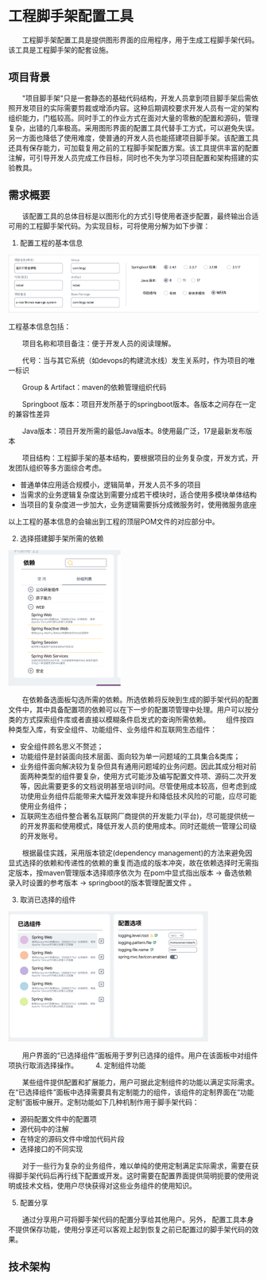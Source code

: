 # 工程脚手架配置工具

　　工程脚手架配置工具是提供图形界面的应用程序，用于生成工程脚手架代码。该工具是工程脚手架的配套设施。

## 项目背景

　　"项目脚手架"只是一套静态的基础代码结构，开发人员拿到项目脚手架后需依照开发项目的实际需要剪裁或增添内容。这种后期调校要求开发人员有一定的架构组织能力，门槛较高。同时手工的作业方式在面对大量的零散的配置和源码，管理复杂，出错的几率极高。采用图形界面的配置工具代替手工方式，可以避免失误。另一方面也降低了使用难度，使普通的开发人员也能搭建项目脚手架。该配置工具还具有保存能力，可加载复用之前的工程脚手架配置方案。该工具提供丰富的配置注解，可引导开发人员完成工作目标，同时也不失为学习项目配置和架构搭建的实验教具。

## 需求概要

　　该配置工具的总体目标是以图形化的方式引导使用者逐步配置，最终输出合适可用的工程脚手架代码。为实现目标，可将使用分解为如下步骤：

1. 配置工程的基本信息

![image-20220513171508190](../assets/image-20220513171508190.png)

工程基本信息包括：

　　项目名称和项目备注：便于开发人员的阅读理解。

　　代号：当与其它系统（如devops的构建流水线）发生关系时，作为项目的唯一标识

　　Group & Artifact：maven的依赖管理组织代码

　　Springboot 版本：项目开发所基于的springboot版本。各版本之间存在一定的兼容性差异

　　Java版本：项目开发所需的最低Java版本。8使用最广泛，17是最新发布版本

　　项目结构：工程脚手架的基本结构，要根据项目的业务复杂度，开发方式，开发团队组织等多方面综合考虑。

- 普通单体应用适合规模小，逻辑简单，开发人员不多的项目
- 当需求的业务逻辑复杂度达到需要分成若干模块时，适合使用多模块单体结构
- 当项目的复杂度进一步加大，业务逻辑需要拆分成微服务时，使用微服务底座

以上工程的基本信息的会输出到工程的顶层POM文件的对应部分中。

2. 选择搭建脚手架所需的依赖

![image-20220516085650884](../assets/image-20220516085650884.png)

　　在依赖备选面板勾选所需的依赖。所选依赖将反映到生成的脚手架代码的配置文件中，其中具备配置项的依赖可以在下一步的配置项管理中处理。用户可以按分类的方式探索组件库或者直接以模糊条件启发式的查询所需依赖。
　　组件按四种类型入库，有安全组件、功能组件、业务组件和互联网生态组件：
　　
- 安全组件顾名思义不赘述；
- 功能组件是封装面向技术层面、面向较为单一问题域的工具集合&类库；
- 业务组件面向解决较为复杂但具有通用问题域的业务问题。因此其成分相对前面两种类型的组件要复杂，使用方式可能涉及编写配置文件项、源码二次开发等，因此需要更多的文档说明甚至培训时间。尽管使用成本较高，但考虑到成功使用业务组件后能带来大幅开发效率提升和降低技术风险的可能，应尽可能使用业务组件；
- 互联网生态组件整合著名互联网厂商提供的开发能力(平台)，尽可能提供统一的开发界面和使用模式，降低开发人员的使用成本。同时还能统一管理公司级的开发账号。

　　根据最佳实践，采用版本锁定(dependency management)的方法来避免因显式选择的依赖和传递性的依赖的重复而造成的版本冲突，故在依赖选择时无需指定版本，按maven管理版本选择顺序依次为 在pom中显式指出版本 -> 备选依赖录入时设置的参考版本 -> springboot的版本管理配置文件 。

3. 取消已选择的组件

![image-20220516144624456](../assets/image-20220516144624456.png)

　　用户界面的“已选择组件”面板用于罗列已选择的组件。用户在该面板中对组件项执行取消选择操作。
　　
4. 定制组件功能

　　某些组件提供配置和扩展能力，用户可据此定制组件的功能以满足实际需求。在“已选择组件”面板中选择需要具有定制能力的组件，该组件的定制界面在“功能定制”面板中展开。定制功能如下几种机制作用于脚手架代码：
　　
- 源码配置文件中的配置项
- 源代码中的注解
- 在特定的源码文件中增加代码片段
- 选择接口的不同实现

　　对于一些行为复杂的业务组件，难以单纯的使用定制满足实际需求，需要在获得脚手架代码后再行线下配置或开发。这时需要在配置界面提供简明扼要的使用说明或技术文档，使用户尽快获得对这些业务组件的使用知识。


5. 配置分享

　　通过分享用户可将脚手架代码的配置分享给其他用户。另外， 配置工具本身不提供保存功能，使用分享还可以客观上起到恢复之前已配置过的脚手架代码的效果。
　　

## 技术架构



